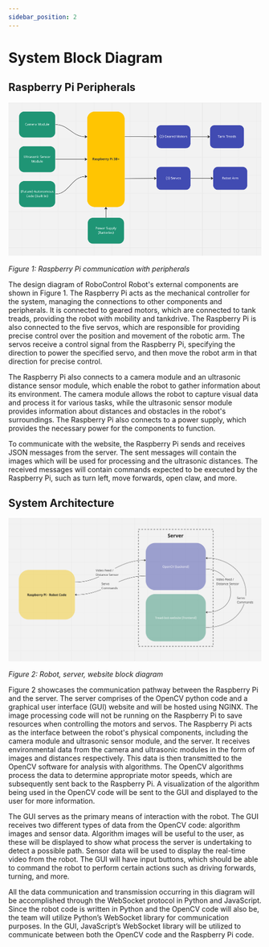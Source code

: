 ```yaml
---
sidebar_position: 2
---
```


# System Block Diagram
## Raspberry Pi Peripherals
![](assets/RaspberryPiDiagram.png)
<p style={{textAlign: "center"}}><em>Figure 1: Raspberry Pi communication with peripherals</em></p>

The design diagram of RoboControl Robot's external components are shown in Figure 1. The Raspberry Pi acts as the mechanical controller for the system, managing the connections to other components and peripherals. It is connected to geared motors, which are connected to tank treads, providing the robot with mobility and tankdrive. The Raspberry Pi is also connected to the five servos, which are responsible for providing precise control over the position and movement of the robotic arm. The servos receive a control signal from the Raspberry Pi, specifying the direction to power the specified servo, and then move the robot arm in that direction for precise control. 

The Raspberry Pi also connects to a camera module and an ultrasonic distance sensor module, which enable the robot to gather information about its environment. The camera module allows the robot to capture visual data and process it for various tasks, while the ultrasonic sensor module provides information about distances and obstacles in the robot's surroundings. The Raspberry Pi also connects to a power supply, which provides the necessary power for the components to function.

To communicate with the website, the Raspberry Pi sends and receives JSON messages from the server. The sent messages will contain the images which will be used for processing and the ultrasonic distances. The received messages will contain commands expected to be executed by the Raspberry Pi, such as turn left, move forwards, open claw, and more.

## System Architecture
![](assets/CommandFlowDiagram.png)
<p style={{textAlign: "center"}}><em>Figure 2: Robot, server, website block diagram</em></p>

<!-- TODO: Update content when image is updated -->
Figure 2 showcases the communication pathway between the Raspberry Pi and the server. The server comprises of the OpenCV python code and a graphical user interface (GUI) website and will be hosted using NGINX. The image processing code will not be running on the Raspberry Pi to save resources when controlling the motors and servos. The Raspberry Pi acts as the interface between the robot's physical components, including the camera module and ultrasonic sensor module, and the server. It receives environmental data from the camera and ultrasonic modules in the form of images and distances respectively. This data is then transmitted to the OpenCV software for analysis with algorithms. The OpenCV algorithms process the data to determine appropriate motor speeds, which are subsequently sent back to the Raspberry Pi. A visualization of the algorithm being used in the OpenCV code will be sent to the GUI and displayed to the user for more information.

The GUI serves as the primary means of interaction with the robot. The GUI receives two different types of data from the OpenCV code: algorithm images and sensor data. Algorithm images will be useful to the user, as these will be displayed to show what process the server is undertaking to detect a possible path. Sensor data will be used to display the real-time video from the robot. The GUI will have input buttons, which should be able to command the robot to perform certain actions such as driving forwards, turning, and more. 

All the data communication and transmission occurring in this diagram will be accomplished through the WebSocket protocol in Python and JavaScript. Since the robot code is written in Python and the OpenCV code will also be, the team will utilize Python’s WebSocket library for communication purposes. In the GUI, JavaScript’s WebSocket library will be utilized to communicate between both the OpenCV code and the Raspberry Pi code. 

